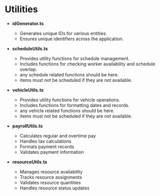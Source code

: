 # Utilities

- **idGenerator.ts**
  - Generates unique IDs for various entities.
  - Ensures unique identifiers across the application.

- **scheduleUtils.ts**
  - Provides utility functions for schedule management.
  - Includes functions for checking worker availability and schedule overlap.
  - any schedule related functions should be here.
  - items must not be scheduled if they are not available.

- **vehicleUtils.ts**
  - Provides utility functions for vehicle operations.
  - Includes functions for formatting dates and records. 
  - any vehicle related functions should be here.
  - items must not be scheduled if they are not available.

- **payrollUtils.ts**
  - Calculates regular and overtime pay
  - Handles tax calculations
  - Formats payment records
  - Validates payment information

- **resourceUtils.ts**
  - Manages resource availability
  - Tracks resource assignments
  - Validates resource quantities
  - Handles resource status updates
  

